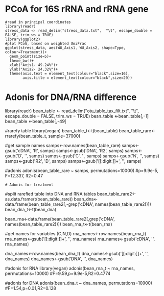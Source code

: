 # PCoA for 16S rRNA and rRNA gene
```
#read in principal coordinates
library(readr)
stress_data <- read_delim("stress_data.txt",  "\t", escape_double = FALSE, trim_ws = TRUE)
library(ggplot2)
#plot PCoA, based on weighted UniFrac
ggplot(stress_data, aes(WU_Axis1, WU_Axis2, shape=Type, colour=Treatment))+
  geom_point(size=5)+
  theme_bw()+
  xlab("Axis1- 49.24%")+
  ylab("Axis2- 24.32%")+
  theme(axis.text = element_text(colour="black",size=16), 
        axis.title = element_text(colour="black",size=20))
```

# Adonis for DNA/RNA difference
library(readr)
bean_table <- read_delim("otu_table_tax_filt.txt", "\t", escape_double = FALSE, trim_ws = TRUE)
bean_table <-bean_table[,-1]
bean_table <-bean_table[,-49]

#rarefy table
library(vegan)
bean_table_t<-t(bean_table)
bean_table_rare<-rrarefy(bean_table_t, sample=37000)

#get sample names
samps<-row.names(bean_table_rare)
samps<-gsub('cDNA', 'R', samps)
samps<-gsub('DNA', 'R2', samps)
samps<-gsub('D', '', samps)
samps<-gsub('C', '', samps)
samps<-gsub('N', '', samps)
samps<-gsub('R2', 'D', samps)
samps<-gsub('[[:digit:]]+', '', samps)

#adonis
adonis(bean_table_rare ~ samps, permutations=10000)
#p=9.9e-5, F=12.337, R2=0.47
```
# Adonis for treatment
```
#split rarefied table into DNA and RNA tables
bean_table_rare2<-as.data.frame(t(bean_table_rare))
bean_dna<-data.frame(bean_table_rare2[,-grep('cDNA', names(bean_table_rare2))])
bean_dna_t<-t(bean_dna)

bean_rna<-data.frame(bean_table_rare2[,grep('cDNA', names(bean_table_rare2))])
bean_rna_t<-t(bean_rna)

#get names for variables (C,N,D)
rna_names<-row.names(bean_rna_t)
rna_names<-gsub('[[:digit:]]+', '', rna_names)
rna_names<-gsub('cDNA', '', rna_names)

dna_names<-row.names(bean_dna_t)
dna_names<-gsub('[[:digit:]]+', '', dna_names)
dna_names<-gsub('DNA', '', dna_names)

#adonis for RNA
library(vegan)
adonis(bean_rna_t ~ rna_names, permutations=10000)
#F=9.59,p=9.9e-5,R2=0.4774

#adonis for DNA
adonis(bean_dna_t ~ dna_names, permutations=10000)
#F=1.54,p=0.01,R2=0.128
```
